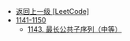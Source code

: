 - [返回上一级 [LeetCode]](LeetCode/)
- [1141-1150](LeetCode/1141-1150/)
  - [1143. 最长公共子序列（中等）](LeetCode/1141-1150/1143.%20最长公共子序列（中等）.md)
